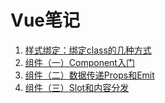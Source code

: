 #   Vue笔记
<ol>
  <li><a href="https://cgl-dong.github.io/Vue/bind-class.html">样式绑定：绑定class的几种方式</a></li>
  <li><a href="https://cgl-dong.github.io/Vue/Component组件.html">组件（一）Component入门</a></li>
  <li><a href="https://cgl-dong.github.io/Vue/Props-Emit.html">组件（二）数据传递Props和Emit</a></li>
  <li><a href="https://cgl-dong.github.io/Vue/lot.html">组件（三）Slot和内容分发</a></li>
  <ol>
